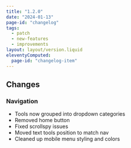 ```yaml
---
title: "1.2.0"
date: "2024-01-13"
page-id: "changelog"
tags: 
  - patch
  - new-features
  - improvements
layout: layout/version.liquid
eleventyComputed:
  page-id: "changelog-item"
---
```

## Changes
### Navigation
 - Tools now grouped into dropdown categories
 - Removed home button
 - Fixed scrollspy issues
 - Moved text tools position to match nav
 - Cleaned up mobile menu styling and colors